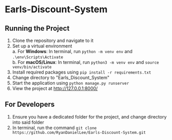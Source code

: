 # Earls-Discount-System

## Running the Project
1. Clone the repository and navigate to it 
2. Set up a virtual environment  
    a. For **Windows**: In terminal, run  ```python -m venv env``` and ```.\env\Scripts\Activate```   
    b. For **macOS/Linux**: In terminal, run  ```python3 -m venv env``` and ```source venv/bin/activate```
3. Install required packages using ```pip install -r requirements.txt```
4. Change directory to "Earls_Discount_System"
5. Start the application using ```python manage.py runserver```  
6. View the project at  http://127.0.0.1:8000/


## For Developers
1. Ensure you have a dedicated folder for the project, and change directory into said folder
2. In terminal, run the command ```git clone https://github.com/RyanDanielLee/Earls-Discount-System.git```
